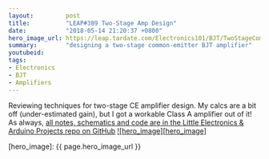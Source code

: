 ```yaml
---
layout:         post
title:          "LEAP#389 Two-Stage Amp Design"
date:           "2018-05-14 21:20:37 +0800"
hero_image_url: https://leap.tardate.com/Electronics101/BJT/TwoStageCommonEmitterAmplifier/assets/TwoStageCommonEmitterAmplifier_build.jpg
summary:        "designing a two-stage common-emitter BJT amplifier"
youtubeid:
tags:
- Electronics
- BJT
- Amplifiers
---
```


Reviewing techniques for two-stage CE amplifier design. My calcs are a bit off (under-estimated gain),
but I got a workable Class A amplifier out of it!
As always, [all notes, schematics and code are in the Little Electronics & Arduino Projects repo on GitHub][project]
[![hero_image][hero_image]][project]

[leap]: https://leap.tardate.com
[project]: https://github.com/tardate/LittleArduinoProjects/tree/master/Electronics101/BJT/TwoStageCommonEmitterAmplifier
[hero_image]: {{ page.hero_image_url }}

